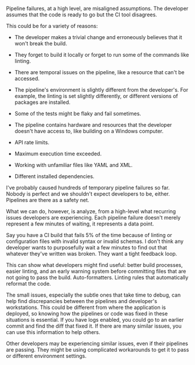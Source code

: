 Pipeline failures, at a high level, are misaligned assumptions. The developer assumes that the code is ready to go but the CI tool disagrees.

This could be for a variety of reasons:

-   The developer makes a trivial change and erroneously believes that it won't break the build.

-   They forget to build it locally or forget to run some of the commands like linting.

-   There are temporal issues on the pipeline, like a resource that can't be accessed.

-   The pipeline's environment is slightly different from the developer's. For example, the linting is set slightly differently, or different versions of packages are installed.

-   Some of the tests might be flaky and fail sometimes.

-   The pipeline contains hardware and resources that the developer doesn't have access to, like building on a Windows computer.

-   API rate limits.

-   Maximum execution time exceeded.

-   Working with unfamiliar files like YAML and XML.

-   Different installed dependencies.

I've probably caused hundreds of temporary pipeline failures so far. Nobody is perfect and we shouldn't expect developers to be, either. Pipelines are there as a safety net.

What we can do, however, is analyze, from a high-level what recurring issues developers are experiencing. Each pipeline failure doesn't merely represent a few minutes of waiting, it represents a data point.

Say you have a CI build that fails 5% of the time because of linting or configuration files with invalid syntax or invalid schemas. I don't think any developer wants to purposefully wait a few minutes to find out that whatever they've written was broken. They want a tight feedback loop.

This can show what developers might find useful: better build processes, easier linting, and an early warning system before committing files that are not going to pass the build. Auto-formatters. Linting rules that automatically reformat the code.

The small issues, especially the subtle ones that take time to debug, can help find discrepancies between the pipelines and developer's workstations. This could be different from where the application is deployed, so knowing how the pipelines or code was fixed in these situations is essential. If you have logs enabled, you could go to an earlier commit and find the diff that fixed it. If there are many similar issues, you can use this information to help others.

Other developers may be experiencing similar issues, even if their pipelines are passing. They might be using complicated workarounds to get it to pass or different environment settings.
